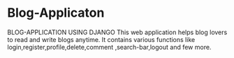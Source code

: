 # Blog-Applicaton
BLOG-APPLICATION USING DJANGO
This web application helps blog lovers to read and write blogs anytime. 
It contains various functions like login,register,profile,delete,comment
,search-bar,logout and few more.
